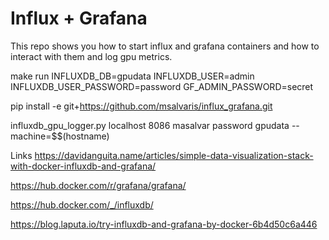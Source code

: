 # Influx + Grafana
This repo shows you how to start influx and grafana containers and how to interact with them and log gpu metrics.



make run INFLUXDB_DB=gpudata INFLUXDB_USER=admin INFLUXDB_USER_PASSWORD=password GF_ADMIN_PASSWORD=secret


pip install -e git+https://github.com/msalvaris/influx_grafana.git

influxdb_gpu_logger.py localhost 8086 masalvar password gpudata --machine=$$(hostname)


Links
https://davidanguita.name/articles/simple-data-visualization-stack-with-docker-influxdb-and-grafana/

https://hub.docker.com/r/grafana/grafana/

https://hub.docker.com/_/influxdb/

https://blog.laputa.io/try-influxdb-and-grafana-by-docker-6b4d50c6a446
